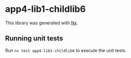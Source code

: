 # app4-lib1-childlib6

This library was generated with [Nx](https://nx.dev).

## Running unit tests

Run `nx test app4-lib1-childlib6` to execute the unit tests.
